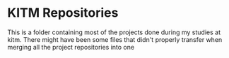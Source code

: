 # KITM Repositories
This is a folder containing most of the projects done during my studies at kitm.
There might have been some files that didn't properly transfer when merging all the project repositories into one

